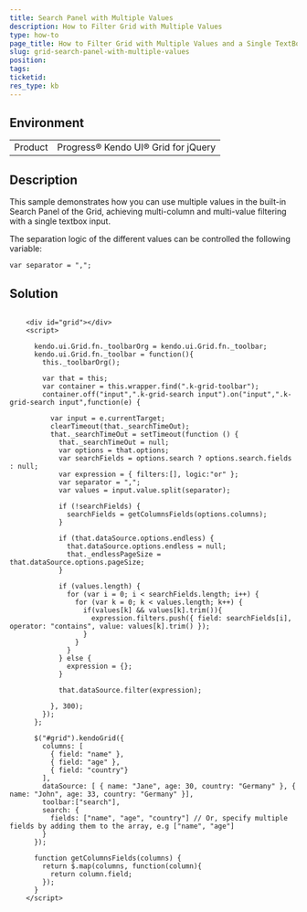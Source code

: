 ```yaml
---
title: Search Panel with Multiple Values
description: How to Filter Grid with Multiple Values
type: how-to
page_title: How to Filter Grid with Multiple Values and a Single TextBox - Kendo UI for jQuery Data Grid
slug: grid-search-panel-with-multiple-values
position: 
tags: 
ticketid: 
res_type: kb
---
```


## Environment
<table>
	<tbody>
		<tr>
			<td>Product</td>
			<td>Progress® Kendo UI® Grid for jQuery</td>
		</tr>
	</tbody>
</table>


## Description

This sample demonstrates how you can use multiple values in the built-in Search Panel of the Grid, achieving multi-column and multi-value filtering with a single textbox input.

The separation logic of the different values can be controlled the following variable:

`var separator = ",";`

## Solution

```dojo
  
    <div id="grid"></div>
    <script>

      kendo.ui.Grid.fn._toolbarOrg = kendo.ui.Grid.fn._toolbar;
      kendo.ui.Grid.fn._toolbar = function(){
        this._toolbarOrg();

        var that = this;
        var container = this.wrapper.find(".k-grid-toolbar");
        container.off("input",".k-grid-search input").on("input",".k-grid-search input",function(e) {

          var input = e.currentTarget;
          clearTimeout(that._searchTimeOut);
          that._searchTimeOut = setTimeout(function () {
            that._searchTimeOut = null;
            var options = that.options;
            var searchFields = options.search ? options.search.fields : null;
            var expression = { filters:[], logic:"or" };
            var separator = ",";
            var values = input.value.split(separator);

            if (!searchFields) {
              searchFields = getColumnsFields(options.columns);
            }

            if (that.dataSource.options.endless) {
              that.dataSource.options.endless = null;
              that._endlessPageSize = that.dataSource.options.pageSize;
            }

            if (values.length) {
              for (var i = 0; i < searchFields.length; i++) {
                for (var k = 0; k < values.length; k++) {
                  if(values[k] && values[k].trim()){
                    expression.filters.push({ field: searchFields[i], operator: "contains", value: values[k].trim() });
                  }
                }
              }
            } else {
              expression = {};
            }

            that.dataSource.filter(expression);

          }, 300);
        });
      };

      $("#grid").kendoGrid({
        columns: [
          { field: "name" },
          { field: "age" },
          { field: "country"}
        ],
        dataSource: [ { name: "Jane", age: 30, country: "Germany" }, { name: "John", age: 33, country: "Germany" }],
        toolbar:["search"],
        search: {
          fields: ["name", "age", "country"] // Or, specify multiple fields by adding them to the array, e.g ["name", "age"]
        }
      });

      function getColumnsFields(columns) {
        return $.map(columns, function(column){
          return column.field;
        });
      }
    </script>

``` 
